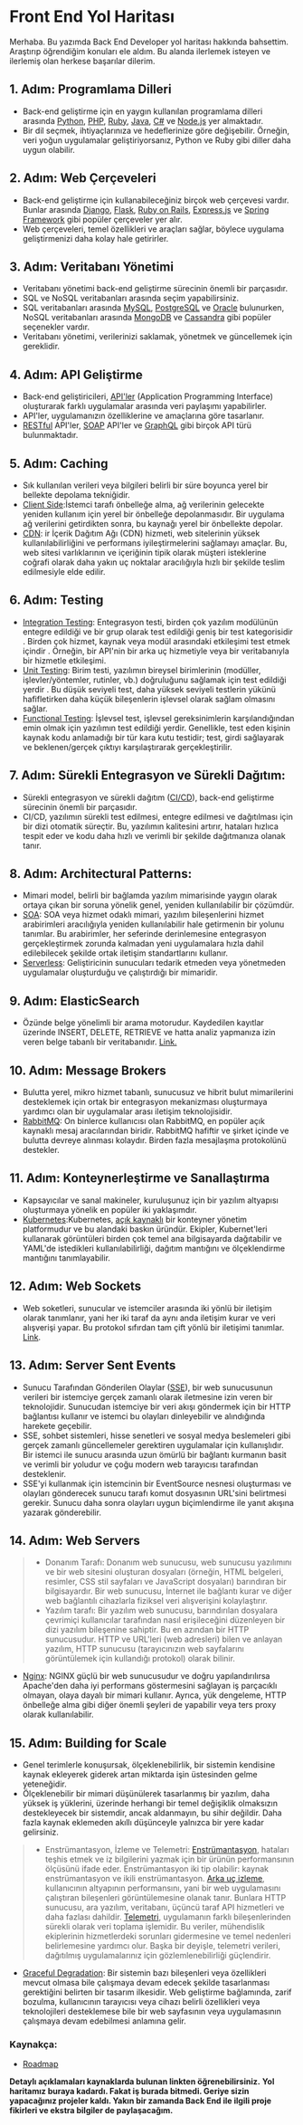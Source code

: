 # **Front End Yol Haritası**
Merhaba. Bu yazımda Back End Developer yol haritası hakkında bahsettim. Araştırıp öğrendiğim konuları ele aldım. Bu alanda ilerlemek isteyen ve ilerlemiş olan herkese başarılar dilerim.

## **1. Adım: Programlama Dilleri** 
* Back-end geliştirme için en yaygın kullanılan programlama dilleri arasında [Python](https://www.freecodecamp.org/news/how-to-learn-python/), [PHP](https://www.w3schools.com/php/), [Ruby](https://www.codecademy.com/learn/learn-ruby), [Java](https://www.codecademy.com/learn/learn-java), [C#](https://learn.microsoft.com/en-us/training/paths/get-started-c-sharp-part-1/?WT.mc_id=dotnet-35129-website) ve [Node.js](https://www.w3schools.com/nodejs/) yer almaktadır. 
* Bir dil seçmek, ihtiyaçlarınıza ve hedeflerinize göre değişebilir. Örneğin, veri yoğun uygulamalar geliştiriyorsanız, Python ve Ruby gibi diller daha uygun olabilir.

## **2. Adım: Web Çerçeveleri** 
* Back-end geliştirme için kullanabileceğiniz birçok web çerçevesi vardır. Bunlar arasında [Django](https://www.w3schools.com/django/), [Flask](https://www.tutorialspoint.com/flask/index.htm), [Ruby on Rails](https://www.jetbrains.com/ruby/promo/?source=google&medium=cpc&campaign=18219527220&term=ruby%20on%20rails%20programming&content=619457263645&gad=1&gclid=Cj0KCQjwxYOiBhC9ARIsANiEIfatgVLEZk0DFR3yE1yA6FeZUSDo_7sMM8h3fS2xd4lU--oGK-cL8awaAuwuEALw_wcB), [Express.js](https://www.javatpoint.com/expressjs-tutorial) ve [Spring Framework](https://www.tutorialspoint.com/spring/index.htm) gibi popüler çerçeveler yer alır. 
* Web çerçeveleri, temel özellikleri ve araçları sağlar, böylece uygulama geliştirmenizi daha kolay hale getirirler.

## **3. Adım: Veritabanı Yönetimi**
* Veritabanı yönetimi back-end geliştirme sürecinin önemli bir parçasıdır. 
* SQL ve NoSQL veritabanları arasında seçim yapabilirsiniz. 
* SQL veritabanları arasında [MySQL](https://www.w3schools.com/mySQl/default.asp), [PostgreSQL](https://www.postgresqltutorial.com/) ve [Oracle](https://www.oracle.com/database/) bulunurken, NoSQL veritabanları arasında [MongoDB](https://www.mongodb.com/docs/) ve [Cassandra](https://cassandra.apache.org/_/index.html) gibi popüler seçenekler vardır.
* Veritabanı yönetimi, verilerinizi saklamak, yönetmek ve güncellemek için gereklidir.

## **4. Adım: API Geliştirme**
* Back-end geliştiricileri, [API'ler](https://aws.amazon.com/tr/what-is/api/) (Application Programming Interface) oluşturarak farklı uygulamalar arasında veri paylaşımı yapabilirler. 
* API'ler, uygulamanızın özelliklerine ve amaçlarına göre tasarlanır.
* [RESTful](https://restfulapi.net/) API'ler, [SOAP](https://www.tutorialspoint.com/soap/index.htm) API'ler ve [GraphQL](https://graphql.org/) gibi birçok API türü bulunmaktadır.


## **5. Adım: Caching**
* Sık kullanılan verileri veya bilgileri belirli bir süre boyunca yerel bir bellekte depolama tekniğidir.
* [Client Side](https://www.youtube.com/watch?v=HiBDZgTNpXY):İstemci tarafı önbelleğe alma, ağ verilerinin gelecekte yeniden kullanım için yerel bir önbelleğe depolanmasıdır. Bir uygulama ağ verilerini getirdikten sonra, bu kaynağı yerel bir önbellekte depolar.
* [CDN](https://www.cloudflare.com/en-ca/learning/cdn/what-is-a-cdn/): ir İçerik Dağıtım Ağı (CDN) hizmeti, web sitelerinin yüksek kullanılabilirliğini ve performans iyileştirmelerini sağlamayı amaçlar. Bu, web sitesi varlıklarının ve içeriğinin tipik olarak müşteri isteklerine coğrafi olarak daha yakın uç noktalar aracılığıyla hızlı bir şekilde teslim edilmesiyle elde edilir.

## **6. Adım: Testing**
* [Integration Testing](https://www.guru99.com/integration-testing.html): Entegrasyon testi, birden çok yazılım modülünün entegre edildiği ve bir grup olarak test edildiği geniş bir test kategorisidir . Birden çok hizmet, kaynak veya modül arasındaki etkileşimi test etmek içindir . Örneğin, bir API'nin bir arka uç hizmetiyle veya bir veritabanıyla bir hizmetle etkileşimi.
* [Unit Testing](https://www.guru99.com/unit-testing-guide.html): Birim testi, yazılımın bireysel birimlerinin (modüller, işlevler/yöntemler, rutinler, vb.) doğruluğunu sağlamak için test edildiği yerdir . Bu düşük seviyeli test, daha yüksek seviyeli testlerin yükünü hafifletirken daha küçük bileşenlerin işlevsel olarak sağlam olmasını sağlar.
* [Functional Testing](https://www.guru99.com/functional-testing.html): İşlevsel test, işlevsel gereksinimlerin karşılandığından emin olmak için yazılımın test edildiği yerdir. Genellikle, test eden kişinin kaynak kodu anlamadığı bir tür kara kutu testidir; test, girdi sağlayarak ve beklenen/gerçek çıktıyı karşılaştırarak gerçekleştirilir.

## **7. Adım: Sürekli Entegrasyon ve Sürekli Dağıtım:**
* Sürekli entegrasyon ve sürekli dağıtım ([CI/CD](https://talentgrid.io/tr/ci-cd-nedir-en-iyi-ci-cd-araclari/)), back-end geliştirme sürecinin önemli bir parçasıdır.
* CI/CD, yazılımın sürekli test edilmesi, entegre edilmesi ve dağıtılması için bir dizi otomatik süreçtir. Bu, yazılımın kalitesini artırır, hataları hızlıca tespit eder ve kodu daha hızlı ve verimli bir şekilde dağıtmanıza olanak tanır.

## **8. Adım: Architectural Patterns:**
* Mimari model, belirli bir bağlamda yazılım mimarisinde yaygın olarak ortaya çıkan bir soruna yönelik genel, yeniden kullanılabilir bir çözümdür.
* [SOA](http://docs.oasis-open.org/soa-rm/soa-ra/v1.0/soa-ra.html): SOA veya hizmet odaklı mimari, yazılım bileşenlerini hizmet arabirimleri aracılığıyla yeniden kullanılabilir hale getirmenin bir yolunu tanımlar. Bu arabirimler, her seferinde derinlemesine entegrasyon gerçekleştirmek zorunda kalmadan yeni uygulamalara hızla dahil edilebilecek şekilde ortak iletişim standartlarını kullanır.
* [Serverless](https://www.ibm.com/topics/serverless): Geliştiricinin sunucuları tedarik etmeden veya yönetmeden uygulamalar oluşturduğu ve çalıştırdığı bir mimaridir.

## **9. Adım: ElasticSearch**
* Özünde belge yönelimli bir arama motorudur. Kaydedilen kayıtlar üzerinde INSERT, DELETE, RETRIEVE ve hatta analiz yapmanıza izin veren belge tabanlı bir veritabanıdır. [Link.](https://www.elastic.co/elasticsearch/)

## **10. Adım: Message Brokers**
* Bulutta yerel, mikro hizmet tabanlı, sunucusuz ve hibrit bulut mimarilerini desteklemek için ortak bir entegrasyon mekanizması oluşturmaya yardımcı olan bir uygulamalar arası iletişim teknolojisidir.
* [RabbitMQ](https://www.rabbitmq.com/getstarted.html): On binlerce kullanıcısı olan RabbitMQ, en popüler açık kaynaklı mesaj aracılarından biridir. RabbitMQ hafiftir ve şirket içinde ve bulutta devreye alınması kolaydır. Birden fazla mesajlaşma protokolünü destekler.

## **11. Adım: Konteynerleştirme ve Sanallaştırma**
* Kapsayıcılar ve sanal makineler, kuruluşunuz için bir yazılım altyapısı oluşturmaya yönelik en popüler iki yaklaşımdır.
* [Kubernetes](https://kubernetes.io/docs/home/):Kubernetes, [açık kaynaklı](https://github.com/kubernetes/kubernetes) bir konteyner yönetim platformudur ve bu alandaki baskın üründür. Ekipler, Kubernet'leri kullanarak görüntüleri birden çok temel ana bilgisayarda dağıtabilir ve YAML'de istedikleri kullanılabilirliği, dağıtım mantığını ve ölçeklendirme mantığını tanımlayabilir.

## **12. Adım: Web Sockets**
* Web soketleri, sunucular ve istemciler arasında iki yönlü bir iletişim olarak tanımlanır, yani her iki taraf da aynı anda iletişim kurar ve veri alışverişi yapar. Bu protokol sıfırdan tam çift yönlü bir iletişimi tanımlar. [Link](https://www.youtube.com/watch?v=8ARodQ4Wlf4).

## **13. Adım: Server Sent Events**
* Sunucu Tarafından Gönderilen Olaylar ([SSE](https://developer.mozilla.org/en-US/docs/Web/API/Server-sent_events)), bir web sunucusunun verileri bir istemciye gerçek zamanlı olarak iletmesine izin veren bir teknolojidir. Sunucudan istemciye bir veri akışı göndermek için bir HTTP bağlantısı kullanır ve istemci bu olayları dinleyebilir ve alındığında harekete geçebilir.
* SSE, sohbet sistemleri, hisse senetleri ve sosyal medya beslemeleri gibi gerçek zamanlı güncellemeler gerektiren uygulamalar için kullanışlıdır. Bir istemci ile sunucu arasında uzun ömürlü bir bağlantı kurmanın basit ve verimli bir yoludur ve çoğu modern web tarayıcısı tarafından desteklenir.
* SSE'yi kullanmak için istemcinin bir EventSource nesnesi oluşturması ve olayları gönderecek sunucu tarafı komut dosyasının URL'sini belirtmesi gerekir. Sunucu daha sonra olayları uygun biçimlendirme ile yanıt akışına yazarak gönderebilir.

## **14. Adım: Web Servers**
> * Donanım Tarafı: Donanım web sunucusu, web sunucusu yazılımını ve bir web sitesini oluşturan dosyaları (örneğin, HTML belgeleri, resimler, CSS stil sayfaları ve JavaScript dosyaları) barındıran bir bilgisayardır. Bir web sunucusu, İnternet ile bağlantı kurar ve diğer web bağlantılı cihazlarla fiziksel veri alışverişini kolaylaştırır.
> * Yazılım tarafı: Bir yazılım web sunucusu, barındırılan dosyalara çevrimiçi kullanıcılar tarafından nasıl erişileceğini düzenleyen bir dizi yazılım bileşenine sahiptir. Bu en azından bir HTTP sunucusudur. HTTP ve URL'leri (web adresleri) bilen ve anlayan yazılım, HTTP sunucusu (tarayıcınızın web sayfalarını görüntülemek için kullandığı protokol) olarak bilinir.
* [Nginx](https://nginx.org/): NGINX güçlü bir web sunucusudur ve doğru yapılandırılırsa Apache'den daha iyi performans göstermesini sağlayan iş parçacıklı olmayan, olaya dayalı bir mimari kullanır. Ayrıca, yük dengeleme, HTTP önbelleğe alma gibi diğer önemli şeyleri de yapabilir veya ters proxy olarak kullanılabilir.


## **15. Adım: Building for Scale**
* Genel terimlerle konuşursak, ölçeklenebilirlik, bir sistemin kendisine kaynak ekleyerek giderek artan miktarda işin üstesinden gelme yeteneğidir.
* Ölçeklenebilir bir mimari düşünülerek tasarlanmış bir yazılım, daha yüksek iş yüklerini, üzerinde herhangi bir temel değişiklik olmaksızın destekleyecek bir sistemdir, ancak aldanmayın, bu sihir değildir. Daha fazla kaynak eklemeden akıllı düşünceyle yalnızca bir yere kadar gelirsiniz.
> * Enstrümantasyon, İzleme ve Telemetri: 
> [Enstrümantasyon](https://en.wikipedia.org/wiki/Instrumentation_(computer_programming)), hataları teşhis etmek ve iz bilgilerini yazmak için bir ürünün performansının ölçüsünü ifade eder. Enstrümantasyon iki tip olabilir: kaynak enstrümantasyon ve ikili enstrümantasyon.
> [Arka uç izleme](https://www.yottaa.com/performance-monitoring-backend-vs-front-end-solutions/), kullanıcının altyapının performansını, yani bir web uygulamasını çalıştıran bileşenleri görüntülemesine olanak tanır. Bunlara HTTP sunucusu, ara yazılım, veritabanı, üçüncü taraf API hizmetleri ve daha fazlası dahildir.
> [Telemetri](https://www.sumologic.com/glossary/telemetry/), uygulamanın farklı bileşenlerinden sürekli olarak veri toplama işlemidir. Bu veriler, mühendislik ekiplerinin hizmetlerdeki sorunları gidermesine ve temel nedenleri belirlemesine yardımcı olur. Başka bir deyişle, telemetri verileri, dağıtılmış uygulamalarınız için gözlemlenebilirliği güçlendirir.

* [Graceful Degradation](https://newrelic.com/blog/best-practices/design-software-for-graceful-degradation): Bir sistemin bazı bileşenleri veya özellikleri mevcut olmasa bile çalışmaya devam edecek şekilde tasarlanması gerektiğini belirten bir tasarım ilkesidir. Web geliştirme bağlamında, zarif bozulma, kullanıcının tarayıcısı veya cihazı belirli özellikleri veya teknolojileri desteklemese bile bir web sayfasının veya uygulamasının çalışmaya devam edebilmesi anlamına gelir.


### **Kaynakça:**
* [Roadmap](https://roadmap.sh/backend)

**Detaylı açıklamaları kaynaklarda bulunan linkten öğrenebilirsiniz.**
**Yol haritamız buraya kadardı. Fakat iş burada bitmedi. Geriye sizin yapacağınız projeler kaldı. Yakın bir zamanda Back End ile ilgili proje fikirleri ve ekstra bilgiler de paylaşacağım.**
